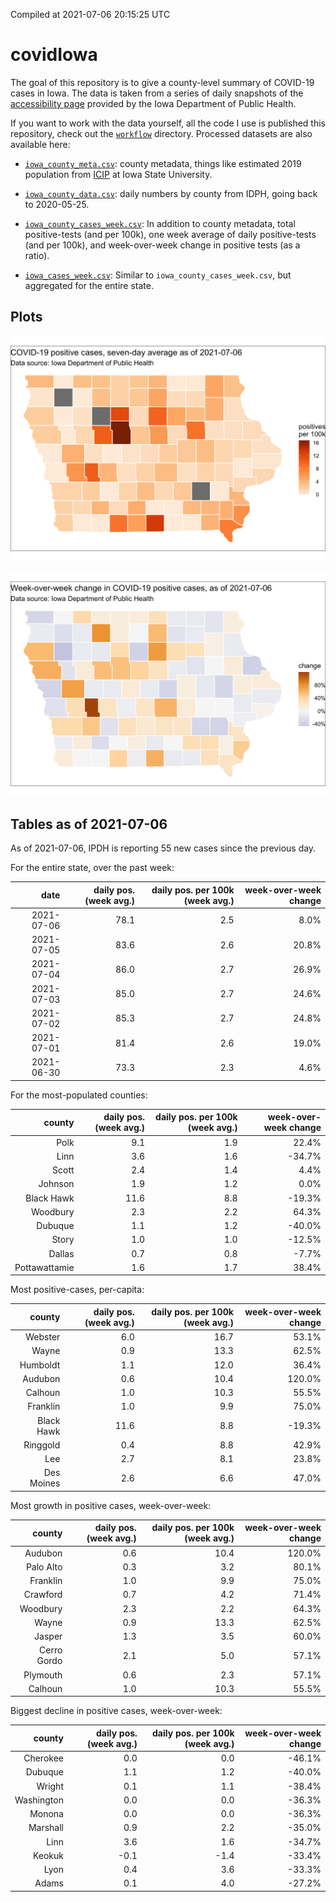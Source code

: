 Compiled at 2021-07-06 20:15:25 UTC

<!-- README.md is generated from README.Rmd. Please edit that file -->

# covidIowa

<!-- badges: start -->

<!-- badges: end -->

The goal of this repository is to give a county-level summary of
COVID-19 cases in Iowa. The data is taken from a series of daily
snapshots of the [accessibility
page](https://coronavirus.iowa.gov/pages/access) provided by the Iowa
Department of Public Health.

If you want to work with the data yourself, all the code I use is
published this repository, check out the [`workflow`](workflow)
directory. Processed datasets are also available here:

  - [`iowa_county_meta.csv`](https://raw.githubusercontent.com/ijlyttle/covidIowa/master/workflow/data/99-publish/iowa_county_meta.csv):
    county metadata, things like estimated 2019 population from
    [ICIP](https://www.icip.iastate.edu/tables/population/counties-estimates)
    at Iowa State University.

  - [`iowa_county_data.csv`](https://raw.githubusercontent.com/ijlyttle/covidIowa/master/workflow/data/99-publish/iowa_county_data.csv):
    daily numbers by county from IDPH, going back to 2020-05-25.

  - [`iowa_county_cases_week.csv`](https://raw.githubusercontent.com/ijlyttle/covidIowa/master/workflow/data/99-publish/iowa_county_data.csv):
    In addition to county metadata, total positive-tests (and per 100k),
    one week average of daily positive-tests (and per 100k), and
    week-over-week change in positive tests (as a ratio).

  - [`iowa_cases_week.csv`](https://raw.githubusercontent.com/ijlyttle/covidIowa/master/workflow/data/99-publish/iowa_cases_week.csv):
    Similar to `iowa_county_cases_week.csv`, but aggregated for the
    entire state.

## Plots

![](workflow/data/99-publish/iowa_cases.png)

![](workflow/data/99-publish/iowa_change.png)

## Tables as of 2021-07-06

As of 2021-07-06, IPDH is reporting 55 new cases since the previous day.

For the entire state, over the past week:

|       date | daily pos. (week avg.) | daily pos. per 100k (week avg.) | week-over-week change |
| ---------: | ---------------------: | ------------------------------: | --------------------: |
| 2021-07-06 |                   78.1 |                             2.5 |                  8.0% |
| 2021-07-05 |                   83.6 |                             2.6 |                 20.8% |
| 2021-07-04 |                   86.0 |                             2.7 |                 26.9% |
| 2021-07-03 |                   85.0 |                             2.7 |                 24.6% |
| 2021-07-02 |                   85.3 |                             2.7 |                 24.8% |
| 2021-07-01 |                   81.4 |                             2.6 |                 19.0% |
| 2021-06-30 |                   73.3 |                             2.3 |                  4.6% |

For the most-populated counties:

|        county | daily pos. (week avg.) | daily pos. per 100k (week avg.) | week-over-week change |
| ------------: | ---------------------: | ------------------------------: | --------------------: |
|          Polk |                    9.1 |                             1.9 |                 22.4% |
|          Linn |                    3.6 |                             1.6 |               \-34.7% |
|         Scott |                    2.4 |                             1.4 |                  4.4% |
|       Johnson |                    1.9 |                             1.2 |                  0.0% |
|    Black Hawk |                   11.6 |                             8.8 |               \-19.3% |
|      Woodbury |                    2.3 |                             2.2 |                 64.3% |
|       Dubuque |                    1.1 |                             1.2 |               \-40.0% |
|         Story |                    1.0 |                             1.0 |               \-12.5% |
|        Dallas |                    0.7 |                             0.8 |                \-7.7% |
| Pottawattamie |                    1.6 |                             1.7 |                 38.4% |

Most positive-cases, per-capita:

|     county | daily pos. (week avg.) | daily pos. per 100k (week avg.) | week-over-week change |
| ---------: | ---------------------: | ------------------------------: | --------------------: |
|    Webster |                    6.0 |                            16.7 |                 53.1% |
|      Wayne |                    0.9 |                            13.3 |                 62.5% |
|   Humboldt |                    1.1 |                            12.0 |                 36.4% |
|    Audubon |                    0.6 |                            10.4 |                120.0% |
|    Calhoun |                    1.0 |                            10.3 |                 55.5% |
|   Franklin |                    1.0 |                             9.9 |                 75.0% |
| Black Hawk |                   11.6 |                             8.8 |               \-19.3% |
|   Ringgold |                    0.4 |                             8.8 |                 42.9% |
|        Lee |                    2.7 |                             8.1 |                 23.8% |
| Des Moines |                    2.6 |                             6.6 |                 47.0% |

Most growth in positive cases, week-over-week:

|      county | daily pos. (week avg.) | daily pos. per 100k (week avg.) | week-over-week change |
| ----------: | ---------------------: | ------------------------------: | --------------------: |
|     Audubon |                    0.6 |                            10.4 |                120.0% |
|   Palo Alto |                    0.3 |                             3.2 |                 80.1% |
|    Franklin |                    1.0 |                             9.9 |                 75.0% |
|    Crawford |                    0.7 |                             4.2 |                 71.4% |
|    Woodbury |                    2.3 |                             2.2 |                 64.3% |
|       Wayne |                    0.9 |                            13.3 |                 62.5% |
|      Jasper |                    1.3 |                             3.5 |                 60.0% |
| Cerro Gordo |                    2.1 |                             5.0 |                 57.1% |
|    Plymouth |                    0.6 |                             2.3 |                 57.1% |
|     Calhoun |                    1.0 |                            10.3 |                 55.5% |

Biggest decline in positive cases, week-over-week:

|     county | daily pos. (week avg.) | daily pos. per 100k (week avg.) | week-over-week change |
| ---------: | ---------------------: | ------------------------------: | --------------------: |
|   Cherokee |                    0.0 |                             0.0 |               \-46.1% |
|    Dubuque |                    1.1 |                             1.2 |               \-40.0% |
|     Wright |                    0.1 |                             1.1 |               \-38.4% |
| Washington |                    0.0 |                             0.0 |               \-36.3% |
|     Monona |                    0.0 |                             0.0 |               \-36.3% |
|   Marshall |                    0.9 |                             2.2 |               \-35.0% |
|       Linn |                    3.6 |                             1.6 |               \-34.7% |
|     Keokuk |                  \-0.1 |                           \-1.4 |               \-33.4% |
|       Lyon |                    0.4 |                             3.6 |               \-33.3% |
|      Adams |                    0.1 |                             4.0 |               \-27.2% |
